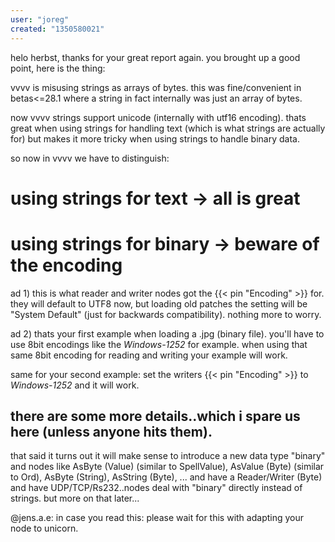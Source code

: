 ```yaml
---
user: "joreg"
created: "1350580021"
---
```


helo herbst, thanks for your great report again. you brought up a good point, here is the thing:

vvvv is misusing strings as arrays of bytes. this was fine/convenient in betas<=28.1 where a string in fact internally was just an array of bytes.

now vvvv strings support unicode (internally with utf16 encoding). thats great when using strings for handling text (which is what strings are actually for) but makes it more tricky when using strings to handle binary data. 

so now in vvvv we have to distinguish:
# using strings for text -> all is great
# using strings for binary -> beware of the encoding

ad 1)
this is what reader and writer nodes got the {{< pin "Encoding" >}} for. they will default to UTF8 now, but loading old patches the setting will be "System Default" (just for backwards compatibility). nothing more to worry. 

ad 2)
thats your first example when loading a .jpg (binary file). you'll have to use 8bit encodings like the *Windows-1252* for example. when using that same 8bit encoding for reading and writing your example will work. 

same for your second example: set the writers {{< pin "Encoding" >}} to *Windows-1252* and it will work. 

there are some more details..which i spare us here (unless anyone hits them).
---
that said it turns out it will make sense to introduce a new data type "binary" and nodes like AsByte (Value) (similar to SpellValue), AsValue (Byte) (similar to Ord), AsByte (String), AsString (Byte), ... and have a Reader/Writer (Byte) and have UDP/TCP/Rs232..nodes deal with "binary" directly instead of strings. but more on that later...

@jens.a.e: in case you read this: please wait for this with adapting your node to unicorn.
